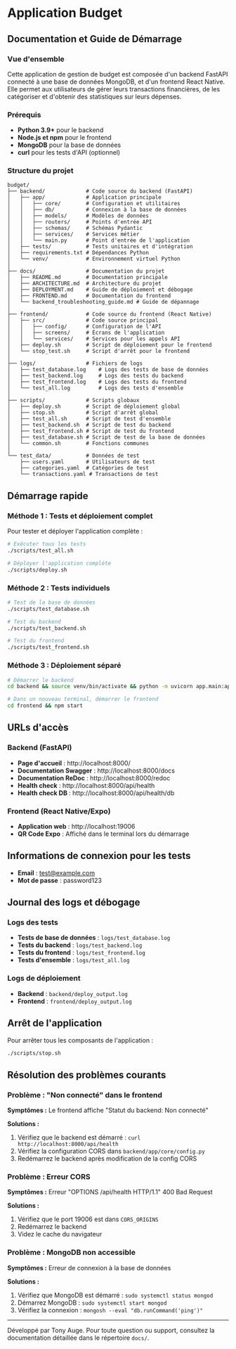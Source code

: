 # Application Budget

## Documentation et Guide de Démarrage

### Vue d'ensemble
Cette application de gestion de budget est composée d'un backend FastAPI connecté à une base de données MongoDB, et d'un frontend React Native. Elle permet aux utilisateurs de gérer leurs transactions financières, de les catégoriser et d'obtenir des statistiques sur leurs dépenses.

### Prérequis
- **Python 3.9+** pour le backend
- **Node.js et npm** pour le frontend
- **MongoDB** pour la base de données
- **curl** pour les tests d'API (optionnel)

### Structure du projet
```
budget/
├── backend/             # Code source du backend (FastAPI)
│   ├── app/             # Application principale
│   │   ├── core/        # Configuration et utilitaires
│   │   ├── db/          # Connexion à la base de données
│   │   ├── models/      # Modèles de données
│   │   ├── routers/     # Points d'entrée API
│   │   ├── schemas/     # Schémas Pydantic
│   │   ├── services/    # Services métier
│   │   └── main.py      # Point d'entrée de l'application
│   ├── tests/           # Tests unitaires et d'intégration
│   ├── requirements.txt # Dépendances Python
│   └── venv/            # Environnement virtuel Python
│
├── docs/                # Documentation du projet
│   ├── README.md        # Documentation principale
│   ├── ARCHITECTURE.md  # Architecture du projet
│   ├── DEPLOYMENT.md    # Guide de déploiement et débogage
│   ├── FRONTEND.md      # Documentation du frontend
│   └── backend_troubleshooting_guide.md # Guide de dépannage
│
├── frontend/            # Code source du frontend (React Native)
│   ├── src/             # Code source principal
│   │   ├── config/      # Configuration de l'API
│   │   ├── screens/     # Écrans de l'application
│   │   └── services/    # Services pour les appels API
│   ├── deploy.sh        # Script de déploiement pour le frontend
│   └── stop_test.sh     # Script d'arrêt pour le frontend
│
├── logs/                # Fichiers de logs
│   ├── test_database.log    # Logs des tests de base de données
│   ├── test_backend.log     # Logs des tests du backend
│   ├── test_frontend.log    # Logs des tests du frontend
│   └── test_all.log         # Logs des tests d'ensemble
│
├── scripts/             # Scripts globaux
│   ├── deploy.sh        # Script de déploiement global
│   ├── stop.sh          # Script d'arrêt global
│   ├── test_all.sh      # Script de test d'ensemble
│   ├── test_backend.sh  # Script de test du backend
│   ├── test_frontend.sh # Script de test du frontend
│   ├── test_database.sh # Script de test de la base de données
│   └── common.sh        # Fonctions communes
│
└── test_data/           # Données de test
    ├── users.yaml       # Utilisateurs de test
    ├── categories.yaml  # Catégories de test
    └── transactions.yaml # Transactions de test
```

## Démarrage rapide

### Méthode 1 : Tests et déploiement complet

Pour tester et déployer l'application complète :

```bash
# Exécuter tous les tests
./scripts/test_all.sh

# Déployer l'application complète
./scripts/deploy.sh
```

### Méthode 2 : Tests individuels

```bash
# Test de la base de données
./scripts/test_database.sh

# Test du backend
./scripts/test_backend.sh

# Test du frontend
./scripts/test_frontend.sh
```

### Méthode 3 : Déploiement séparé

```bash
# Démarrer le backend
cd backend && source venv/bin/activate && python -m uvicorn app.main:app --reload --host 0.0.0.0 --port 8000

# Dans un nouveau terminal, démarrer le frontend
cd frontend && npm start
```

## URLs d'accès

### Backend (FastAPI)
- **Page d'accueil** : http://localhost:8000/
- **Documentation Swagger** : http://localhost:8000/docs
- **Documentation ReDoc** : http://localhost:8000/redoc
- **Health check** : http://localhost:8000/api/health
- **Health check DB** : http://localhost:8000/api/health/db

### Frontend (React Native/Expo)
- **Application web** : http://localhost:19006
- **QR Code Expo** : Affiché dans le terminal lors du démarrage

## Informations de connexion pour les tests
- **Email** : test@example.com
- **Mot de passe** : password123

## Journal des logs et débogage

### Logs des tests
- **Tests de base de données** : `logs/test_database.log`
- **Tests du backend** : `logs/test_backend.log`
- **Tests du frontend** : `logs/test_frontend.log`
- **Tests d'ensemble** : `logs/test_all.log`

### Logs de déploiement
- **Backend** : `backend/deploy_output.log`
- **Frontend** : `frontend/deploy_output.log`

## Arrêt de l'application

Pour arrêter tous les composants de l'application :

```bash
./scripts/stop.sh
```

## Résolution des problèmes courants

### Problème : "Non connecté" dans le frontend
**Symptômes :** Le frontend affiche "Statut du backend: Non connecté"

**Solutions :**
1. Vérifiez que le backend est démarré : `curl http://localhost:8000/api/health`
2. Vérifiez la configuration CORS dans `backend/app/core/config.py`
3. Redémarrez le backend après modification de la config CORS

### Problème : Erreur CORS
**Symptômes :** Erreur "OPTIONS /api/health HTTP/1.1" 400 Bad Request

**Solutions :**
1. Vérifiez que le port 19006 est dans `CORS_ORIGINS`
2. Redémarrez le backend
3. Videz le cache du navigateur

### Problème : MongoDB non accessible
**Symptômes :** Erreur de connexion à la base de données

**Solutions :**
1. Vérifiez que MongoDB est démarré : `sudo systemctl status mongod`
2. Démarrez MongoDB : `sudo systemctl start mongod`
3. Vérifiez la connexion : `mongosh --eval "db.runCommand('ping')"`

---

Développé par Tony Auge. Pour toute question ou support, consultez la documentation détaillée dans le répertoire `docs/`. 
